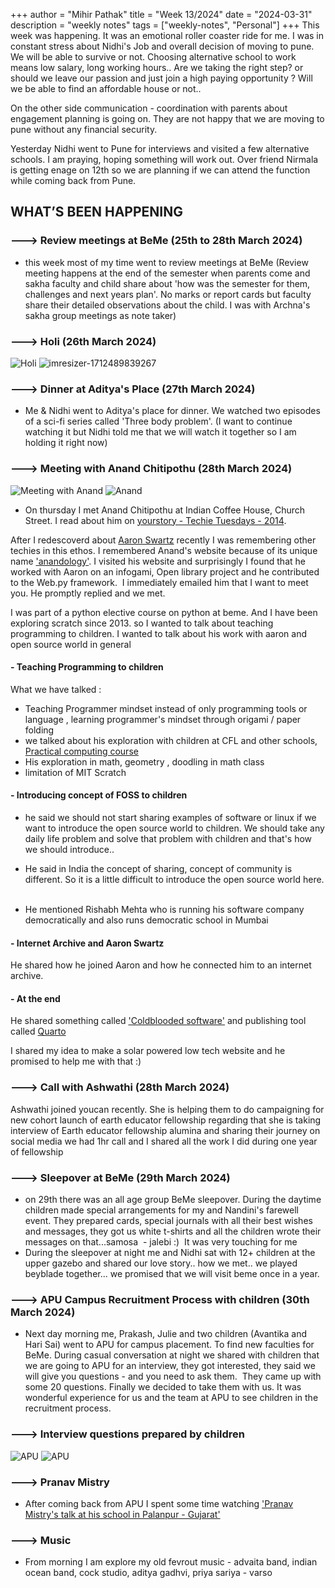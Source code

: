 +++
author = "Mihir Pathak"
title = "Week 13/2024"
date = "2024-03-31"
description = "weekly notes"
tags = ["weekly-notes", "Personal"]
+++
This week was happening. It was an emotional roller coaster ride for me.
I was in constant stress about Nidhi's Job and overall decision of moving to pune. We will be able to survive or not. Choosing alternative school to work means low salary, long working hours.. Are we taking the right step? or should we leave our passion and just join a high paying opportunity ? Will we be able to find an affordable house or not.. 

On the other side communication - coordination with parents about engagement planning is going on. They are not happy that we are moving to pune without any financial security. 

Yesterday Nidhi went to Pune for interviews and visited a few alternative schools. I am praying, hoping something will work out. Over friend Nirmala is getting enage on 12th so we are planning if we can attend the function while coming back from Pune.

## WHAT’S BEEN HAPPENING

### ---> Review meetings at BeMe (25th to 28th March 2024)

* this week most of my time went to review meetings at BeMe (Review meeting happens at the end of the semester when parents come and sakha faculty and child share about 'how was the semester for them, challenges and next years plan'. No marks or report cards but faculty share their detailed observations about the child. I was with Archna's sakha group meetings as note taker)

### ---> Holi (26th March 2024)

![Holi](/w13/imresizer-1712489839267.jpg)
<img src="/w13/imresizer-1712489839267.jpg" alt="imresizer-1712489839267">

### ---> Dinner at Aditya's Place (27th March 2024)
* Me & Nidhi went to Aditya's place for dinner. We watched two episodes of a sci-fi series called 'Three body problem'. (I want to continue watching it but Nidhi told me that we will watch it together so I am holding it right now)

### ---> Meeting with Anand Chitipothu (28th March 2024)

![Meeting with Anand](/w13/anand.jpeg)
<img src="/w13/anand.jpeg" alt="Anand">

* On thursday I met Anand Chitipothu at Indian Coffee House, Church Street.
I read about him on [yourstory - Techie Tuesdays - 2014](https://yourstory.com/2014/09/techie-tuesdays-anand-chitipothu).

After I redescoverd about [Aaron Swartz](https://en.wikipedia.org/wiki/Aaron_Swartz) recently I was remembering other techies in this ethos. I remembered Anand's website because of its unique name ['anandology'](https://anandology.com/). I visited his website and surprisingly I found that he worked with Aaron on an infogami, Open library project and he contributed to the Web.py framework.  I immediately emailed him that I want to meet you. He promptly replied and we met.

I was part of a python elective course on python at beme. And I have been exploring scratch since 2013.
so I wanted to talk about teaching programming to children. 
I wanted to talk about his work with aaron and open source world in general 

#### - Teaching Programming to children  

What we have talked :
 
- Teaching Programmer mindset instead of only programming tools or language , learning programmer's mindset through origami / paper folding
- we talked about his exploration with children at CFL and other schools, [Practical computing course](https://anandology.com/practical-computing/)
- His exploration in math, geometry , doodling in math class 
- limitation of MIT Scratch 

#### - Introducing concept of FOSS to children 

* he said we should not start sharing examples of software or linux if we want to introduce the open source world to children. We should take any daily life problem and solve that problem with children and that's how we should introduce.. 

* He said in India the concept of sharing, concept of community is different. So it is a little difficult to introduce the open source world here.  
* He mentioned Rishabh Mehta who is running his software company democratically and also runs democratic school in Mumbai 

#### - Internet Archive and Aaron Swartz 

He shared how he joined Aaron and how he connected him to an internet archive. 

#### - At the end 

He shared something called ['Coldblooded software'](https://dubroy.com/blog/cold-blooded-software/) and publishing tool called [Quarto](https://quarto.org/) 

I shared my idea to make a solar powered low tech website and he promised to help me with that :)

### ---> Call with Ashwathi (28th March 2024)

Ashwathi joined youcan recently. She is helping them to do campaigning for new cohort launch of earth educator fellowship
regarding that she is taking interview of Earth educator fellowship alumina and sharing their journey on social media
we had 1hr call and I shared all the work I did during one year of fellowship 


### ---> Sleepover at BeMe (29th March 2024)

* on 29th there was an all age group BeMe sleepover. During the daytime children made special arrangements for my and Nandini's farewell event. They prepared cards, special journals with all their best wishes and messages, they got us white t-shirts and all the children wrote their messages on that...samosa  - jalebi :)  It was very touching for me 
* During the sleepover at night me and Nidhi sat with 12+ children at the upper gazebo and shared our love story.. how we met.. we played beyblade together... we promised that we will visit beme once in a year.

### ---> APU Campus Recruitment Process with children (30th March 2024)
* Next day morning me, Prakash, Julie and two children (Avantika and Hari Sai) went to APU for campus placement. To find new faculties for BeMe. During casual conversation at night we shared with children that we are going to APU for an interview, they got interested, they said we will give you questions - and you need to ask them.  They came up with some 20 questions. Finally we decided to take them with us. It was wonderful experience for us and the team at APU to see children in the recruitment process.

### ---> Interview questions prepared by children

![APU](/w13/apu.jpg)
<img src="/w13/apu.jpg" alt="APU">

### ---> Pranav Mistry 
* After coming back from APU I spent some time watching ['Pranav Mistry's talk at his school in Palanpur - Gujarat'](https://youtu.be/04j_6SANW88?si=wGELgVIbVRpqnmw9)

### ---> Music 

* From morning I am explore my old fevrout music - advaita band, indian ocean band, cock studio, aditya gadhvi, priya sariya - varso 

